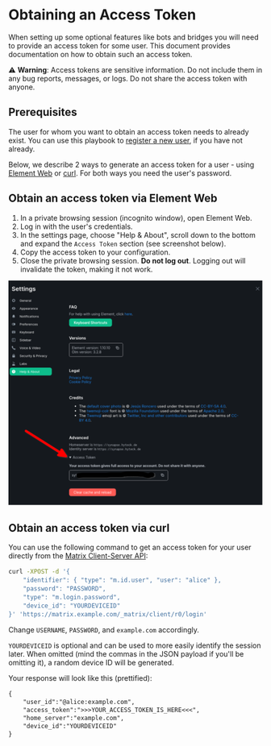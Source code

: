 # Obtaining an Access Token

When setting up some optional features like bots and bridges you will need to provide an access token for some user. This document provides documentation on how to obtain such an access token.

⚠️ **Warning**: Access tokens are sensitive information. Do not include them in any bug reports, messages, or logs. Do not share the access token with anyone.

## Prerequisites

The user for whom you want to obtain an access token needs to already exist. You can use this playbook to [register a new user](registering-users.md), if you have not already.

Below, we describe 2 ways to generate an access token for a user - using [Element Web](#obtain-an-access-token-via-element-web) or [curl](#obtain-an-access-token-via-curl). For both ways you need the user's password.

## Obtain an access token via Element Web

1. In a private browsing session (incognito window), open Element Web.
2. Log in with the user's credentials.
3. In the settings page, choose "Help & About", scroll down to the bottom and expand the `Access Token` section (see screenshot below).
4. Copy the access token to your configuration.
5. Close the private browsing session. **Do not log out**. Logging out will invalidate the token, making it not work.

![Obtaining an access token with Element Web](assets/obtain_admin_access_token_element_web.png)

## Obtain an access token via curl

You can use the following command to get an access token for your user directly from the [Matrix Client-Server API](https://www.matrix.org/docs/guides/client-server-api#login):

```sh
curl -XPOST -d '{
    "identifier": { "type": "m.id.user", "user": "alice" },
    "password": "PASSWORD",
    "type": "m.login.password",
    "device_id": "YOURDEVICEID"
}' 'https://matrix.example.com/_matrix/client/r0/login'
```
Change `USERNAME`, `PASSWORD`, and `example.com` accordingly.

`YOURDEVICEID` is optional and can be used to more easily identify the session later. When omitted (mind the commas in the JSON payload if you'll be omitting it), a random device ID will be generated.

Your response will look like this (prettified):

```
{
    "user_id":"@alice:example.com",
    "access_token":">>>YOUR_ACCESS_TOKEN_IS_HERE<<<",
    "home_server":"example.com",
    "device_id":"YOURDEVICEID"
}
```
